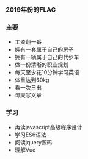 ###  2019年份的FLAG

### 主要
- 工资翻一番
- 拥有一套属于自己的房子
- 拥有一辆属于自己的代步车
- 做一份清晰的职业规划
- 每天至少花10分钟学习英语
- 体重达到60kg
- 看一次日出
- 每天写文章

### 学习
- 再读javascript高级程序设计
- 学习ES6语法
- 阅读jquery源码
- 理解Vue
